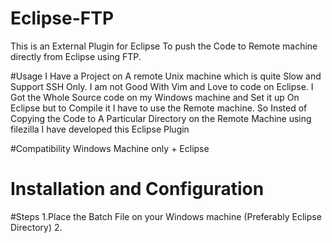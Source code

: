 # Eclipse-FTP
This is an External Plugin for Eclipse To push the Code to Remote machine directly from Eclipse using FTP.

#Usage
I Have a Project on A remote Unix machine which is quite Slow and  Support SSH Only.
I am not Good With Vim and Love to code on Eclipse.
I Got the Whole Source code on my Windows machine and Set it up On Eclipse but to Compile it I have to use the Remote machine.
So Insted of Copying the Code to A Particular Directory on the Remote Machine using filezilla I have developed this Eclipse Plugin

#Compatibility
Windows Machine only + Eclipse 

# Installation and Configuration 
#Steps
  1.Place the Batch File on your Windows machine (Preferably Eclipse Directory)
  2.
